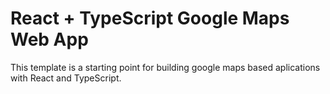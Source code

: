 # React + TypeScript Google Maps Web App

This template is a starting point for building google maps based aplications with React and TypeScript.
